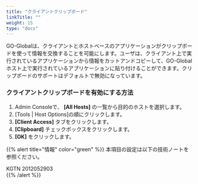 ```yaml
---
title: "クライアントクリップボード"
linkTitle: ""
weight: 15
type: "docs"
---
```

GO-Globalは、クライアントとホストベースのアプリケーションがクリップボードを使って情報を交換することを可能にします。ユーザは、クライアント上で実行されているアプリケーションから情報をカットアンドコピーして、GO-Globalホスト上で実行されているアプリケーションに貼り付けることができます。クリップボードのサポートはデフォルトで無効になっています。

### クライアントクリップボードを有効にする方法

1. Admin Consoleで、 **[All Hosts]** の一覧から目的のホストを選択します。
2. [Tools | Host Options]の順にクリックします。
3. **[Client Access]** タブをクリックします。
4. **[Clipboard]** チェックボックスをクリックします。
5. **[OK]** をクリックします。




{{% alert title="情報" color="green" %}}
本項目の設定は以下の技術ノートを参照ください。

KGTN 2012052903<br>
{{% /alert %}}